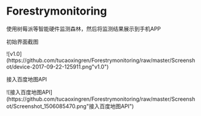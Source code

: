 # Forestrymonitoring
使用树莓派等智能硬件监测森林，然后将监测结果展示到手机APP
</p>初始界面截图</p>
![v1.0](https://github.com/tucaoxingren/Forestrymonitoring/raw/master/Screenshot/device-2017-09-22-125911.png"v1.0")
</p>接入百度地图API</p>
![接入百度地图API](https://github.com/tucaoxingren/Forestrymonitoring/raw/master/Screenshot/Screenshot_1506085470.png"接入百度地图API")
